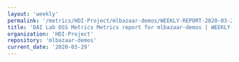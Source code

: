 ```yaml
---
layout: 'weekly'
permalink: '/metrics/HDI-Project/mlbazaar-demos/WEEKLY-REPORT-2020-03-29'
title: 'DAI Lab OSS Metrics Metrics report for mlbazaar-demos | WEEKLY-REPORT-2020-03-29'
organization: 'HDI-Project'
repository: 'mlbazaar-demos'
current_date: '2020-03-29'
---
```

